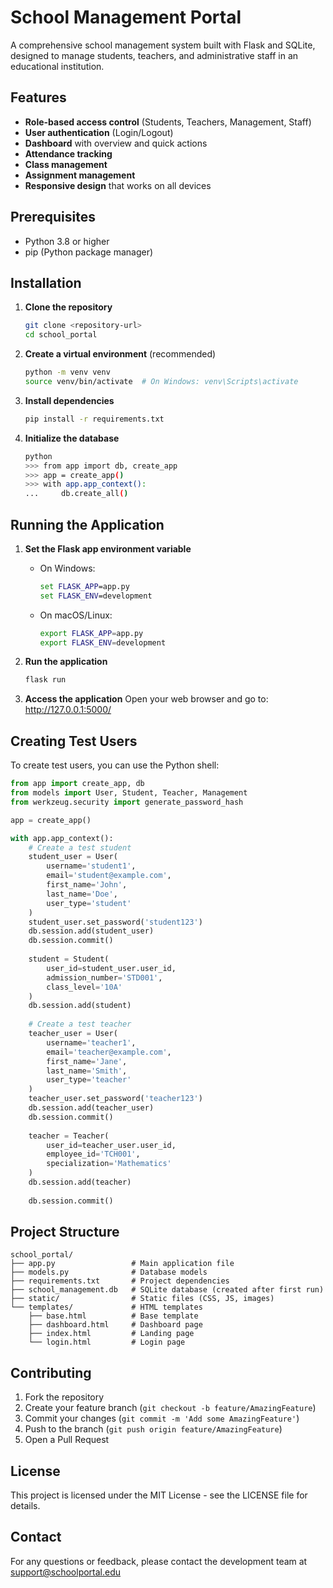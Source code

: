 # School Management Portal

A comprehensive school management system built with Flask and SQLite, designed to manage students, teachers, and administrative staff in an educational institution.

## Features

- **Role-based access control** (Students, Teachers, Management, Staff)
- **User authentication** (Login/Logout)
- **Dashboard** with overview and quick actions
- **Attendance tracking**
- **Class management**
- **Assignment management**
- **Responsive design** that works on all devices

## Prerequisites

- Python 3.8 or higher
- pip (Python package manager)

## Installation

1. **Clone the repository**
   ```bash
   git clone <repository-url>
   cd school_portal
   ```

2. **Create a virtual environment** (recommended)
   ```bash
   python -m venv venv
   source venv/bin/activate  # On Windows: venv\Scripts\activate
   ```

3. **Install dependencies**
   ```bash
   pip install -r requirements.txt
   ```

4. **Initialize the database**
   ```bash
   python
   >>> from app import db, create_app
   >>> app = create_app()
   >>> with app.app_context():
   ...     db.create_all()
   ```

## Running the Application

1. **Set the Flask app environment variable**
   - On Windows:
     ```cmd
     set FLASK_APP=app.py
     set FLASK_ENV=development
     ```
   - On macOS/Linux:
     ```bash
     export FLASK_APP=app.py
     export FLASK_ENV=development
     ```

2. **Run the application**
   ```bash
   flask run
   ```

3. **Access the application**
   Open your web browser and go to: http://127.0.0.1:5000/

## Creating Test Users

To create test users, you can use the Python shell:

```python
from app import create_app, db
from models import User, Student, Teacher, Management
from werkzeug.security import generate_password_hash

app = create_app()

with app.app_context():
    # Create a test student
    student_user = User(
        username='student1',
        email='student@example.com',
        first_name='John',
        last_name='Doe',
        user_type='student'
    )
    student_user.set_password('student123')
    db.session.add(student_user)
    db.session.commit()
    
    student = Student(
        user_id=student_user.user_id,
        admission_number='STD001',
        class_level='10A'
    )
    db.session.add(student)
    
    # Create a test teacher
    teacher_user = User(
        username='teacher1',
        email='teacher@example.com',
        first_name='Jane',
        last_name='Smith',
        user_type='teacher'
    )
    teacher_user.set_password('teacher123')
    db.session.add(teacher_user)
    db.session.commit()
    
    teacher = Teacher(
        user_id=teacher_user.user_id,
        employee_id='TCH001',
        specialization='Mathematics'
    )
    db.session.add(teacher)
    
    db.session.commit()
```

## Project Structure

```
school_portal/
├── app.py                 # Main application file
├── models.py              # Database models
├── requirements.txt       # Project dependencies
├── school_management.db   # SQLite database (created after first run)
├── static/                # Static files (CSS, JS, images)
└── templates/             # HTML templates
    ├── base.html          # Base template
    ├── dashboard.html     # Dashboard page
    ├── index.html         # Landing page
    └── login.html         # Login page
```

## Contributing

1. Fork the repository
2. Create your feature branch (`git checkout -b feature/AmazingFeature`)
3. Commit your changes (`git commit -m 'Add some AmazingFeature'`)
4. Push to the branch (`git push origin feature/AmazingFeature`)
5. Open a Pull Request

## License

This project is licensed under the MIT License - see the LICENSE file for details.

## Contact

For any questions or feedback, please contact the development team at support@schoolportal.edu
